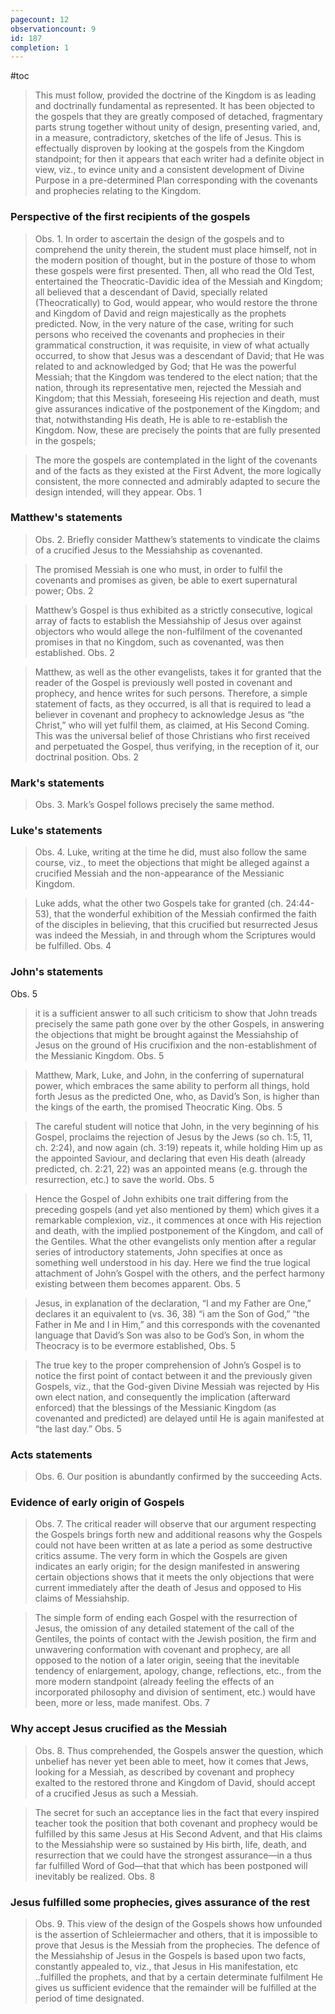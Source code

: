 ```yaml
---
pagecount: 12
observationcount: 9
id: 187
completion: 1
---
```

#toc

>This must follow, provided the doctrine of the Kingdom is as leading and doctrinally fundamental as represented. It has been objected to the gospels that they are greatly composed of detached, fragmentary parts strung together without unity of design, presenting varied, and, in a measure, contradictory, sketches of the life of Jesus. This is effectually disproven by looking at the gospels from the Kingdom standpoint; for then it appears that each writer had a definite object in view, viz., to evince unity and a consistent development of Divine Purpose in a pre-determined Plan corresponding with the covenants and prophecies relating to the Kingdom.
### Perspective of the first recipients of the gospels
>Obs. 1. In order to ascertain the design of the gospels and to comprehend the unity therein, the student must place himself, not in the modern position of thought, but in the posture of those to whom these gospels were first presented. Then, all who read the Old Test, entertained the Theocratic-Davidic idea of the Messiah and Kingdom; all believed that a descendant of David, specially related (Theocratically) to God, would appear, who would restore the throne and Kingdom of David and reign majestically as the prophets predicted. Now, in the very nature of the case, writing for such persons who received the covenants and prophecies in their grammatical construction, it was requisite, in view of what actually occurred, to show that Jesus was a descendant of David; that He was related to and acknowledged by God; that He was the powerful Messiah; that the Kingdom was tendered to the elect nation; that the nation, through its representative men, rejected the Messiah and Kingdom; that this Messiah, foreseeing His rejection and death, must give assurances indicative of the postponement of the Kingdom; and that, notwithstanding His death, He is able to re-establish the Kingdom. Now, these are precisely the points that are fully presented in the gospels;

>The more the gospels are contemplated in the light of the covenants and of the facts as they existed at the First Advent, the more logically consistent, the more connected and admirably adapted to secure the design intended, will they appear.
>Obs. 1
### Matthew's statements
>Obs. 2. Briefly consider Matthew’s statements to vindicate the claims of a crucified Jesus to the Messiahship as covenanted.

>The promised Messiah is one who must, in order to fulfil the covenants and promises as given, be able to exert supernatural power;
>Obs. 2

>Matthew’s Gospel is thus exhibited as a strictly consecutive, logical array of facts to establish the Messiahship of Jesus over against objectors who would allege the non-fulfilment of the covenanted promises in that no Kingdom, such as covenanted, was then established.
>Obs. 2

>Matthew, as well as the other evangelists, takes it for granted that the reader of the Gospel is previously well posted in covenant and prophecy, and hence writes for such persons. Therefore, a simple statement of facts, as they occurred, is all that is required to lead a believer in covenant and prophecy to acknowledge Jesus as “the Christ,” who will yet fulfil them, as claimed, at His Second Coming. This was the universal belief of those Christians who first received and perpetuated the Gospel, thus verifying, in the reception of it, our doctrinal position.
>Obs. 2
### Mark's statements
>Obs. 3. Mark’s Gospel follows precisely the same method.
### Luke's statements
>Obs. 4. Luke, writing at the time he did, must also follow the same course, viz., to meet the objections that might be alleged against a crucified Messiah and the non-appearance of the Messianic Kingdom.

>Luke adds, what the other two Gospels take for granted (ch. 24:44-53), that the wonderful exhibition of the Messiah confirmed the faith of the disciples in believing, that this crucified but resurrected Jesus was indeed the Messiah, in and through whom the Scriptures would be fulfilled.
>Obs. 4
### John's statements
Obs. 5
>it is a sufficient answer to all such criticism to show that John treads precisely the same path gone over by the other Gospels, in answering the objections that might be brought against the Messiahship of Jesus on the ground of His crucifixion and the non-establishment of the Messianic Kingdom.
>Obs. 5

>Matthew, Mark, Luke, and John, in the conferring of supernatural power, which embraces the same ability to perform all things, hold forth Jesus as the predicted One, who, as David’s Son, is higher than the kings of the earth, the promised Theocratic King.
>Obs. 5

>The careful student will notice that John, in the very beginning of his Gospel, proclaims the rejection of Jesus by the Jews (so ch. 1:5, 11, ch. 2:24), and now again (ch. 3:19) repeats it, while holding Him up as the appointed Saviour, and declaring that even His death (already predicted, ch. 2:21, 22) was an appointed means (e.g. through the resurrection, etc.) to save the world.
>Obs. 5

>Hence the Gospel of John exhibits one trait differing from the preceding gospels (and yet also mentioned by them) which gives it a remarkable complexion, viz., it commences at once with His rejection and death, with the implied postponement of the Kingdom, and call of the Gentiles. What the other evangelists only mention after a regular series of introductory statements, John specifies at once as something well understood in his day. Here we find the true logical attachment of John’s Gospel with the others, and the perfect harmony existing between them becomes apparent.
>Obs. 5

>Jesus, in explanation of the declaration, “I and my Father are One,” declares it an equivalent to (vs. 36, 38) “i am the Son of God,” “the Father in Me and I in Him,” and this corresponds with the covenanted language that David’s Son was also to be God’s Son, in whom the Theocracy is to be evermore established,
>Obs. 5

>The true key to the proper comprehension of John’s Gospel is to notice the first point of contact between it and the previously given Gospels, viz., that the God-given Divine Messiah was rejected by His own elect nation, and consequently the implication (afterward enforced) that the blessings of the Messianic Kingdom (as covenanted and predicted) are delayed until He is again manifested at “the last day.”
>Obs. 5
### Acts statements
>Obs. 6. Our position is abundantly confirmed by the succeeding Acts.
### Evidence of early origin of Gospels
>Obs. 7. The critical reader will observe that our argument respecting the Gospels brings forth new and additional reasons why the Gospels could not have been written at as late a period as some destructive critics assume. The very form in which the Gospels are given indicates an early origin; for the design manifested in answering certain objections shows that it meets the only objections that were current immediately after the death of Jesus and opposed to His claims of Messiahship.

>The simple form of ending each Gospel with the resurrection of Jesus, the omission of any detailed statement of the call of the Gentiles, the points of contact with the Jewish position, the firm and unwavering conformation with covenant and prophecy, are all opposed to the notion of a later origin, seeing that the inevitable tendency of enlargement, apology, change, reflections, etc., from the more modern standpoint (already feeling the effects of an incorporated philosophy and division of sentiment, etc.) would have been, more or less, made manifest.
>Obs. 7
### Why accept Jesus crucified as the Messiah
>Obs. 8. Thus comprehended, the Gospels answer the question, which unbelief has never yet been able to meet, how it comes that Jews, looking for a Messiah, as described by covenant and prophecy exalted to the restored throne and Kingdom of David, should accept of a crucified Jesus as such a Messiah.

>The secret for such an acceptance lies in the fact that every inspired teacher took the position that both covenant and prophecy would be fulfilled by this same Jesus at His Second Advent, and that His claims to the Messiahship were so sustained by His birth, life, death, and resurrection that we could have the strongest assurance—in a thus far fulfilled Word of God—that that which has been postponed will inevitably be realized.
>Obs. 8
### Jesus fulfilled some prophecies, gives assurance of the rest
>Obs. 9. This view of the design of the Gospels shows how unfounded is the assertion of Schleiermacher and others, that it is impossible to prove that Jesus is the Messiah from the prophecies. The defence of the Messiahship of Jesus in the Gospels is based upon two facts, constantly appealed to, viz., that Jesus in His manifestation, etc ..fulfilled the prophets, and that by a certain determinate fulfilment He gives us sufficient evidence that the remainder will be fulfilled at the period of time designated.